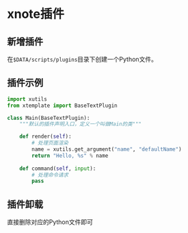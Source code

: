# xnote插件

## 新增插件

在```$DATA/scripts/plugins```目录下创建一个Python文件。

## 插件示例

```python
import xutils
from xtemplate import BaseTextPlugin

class Main(BaseTextPlugin):
    """默认的插件声明入口，定义一个叫做Main的类"""

    def render(self):
        # 处理页面渲染
        name = xutils.get_argument("name", "defaultName")
        return "Hello, %s" % name
        
    def command(self, input):
        # 处理命令请求
        pass
```

## 插件卸载

直接删除对应的Python文件即可